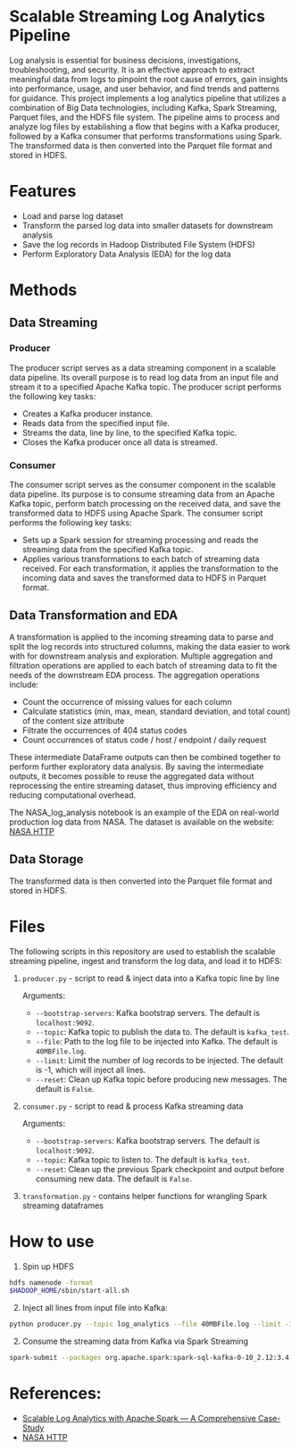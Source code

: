 # Scalable Streaming Log Analytics Pipeline
Log analysis is essential for business decisions, investigations, troubleshooting, and security. It is an effective approach to extract meaningful data from logs to pinpoint the root cause of errors, gain insights into performance, usage, and user behavior, and find trends and patterns for guidance.
This project implements a log analytics pipeline that utilizes a combination of Big Data technologies, including Kafka, Spark Streaming, Parquet files, and the HDFS file system. The pipeline aims to process and analyze log files by establishing a flow that begins with a Kafka producer, followed by a Kafka consumer that performs transformations using Spark. The transformed data is then converted into the Parquet file format and stored in HDFS.

# Features
- Load and parse log dataset
- Transform the parsed log data into smaller datasets for downstream analysis
- Save the log records in Hadoop Distributed File System (HDFS)
- Perform Exploratory Data Analysis (EDA) for the log data

# Methods
## Data Streaming
### Producer
The producer script serves as a data streaming component in a scalable data pipeline. Its overall purpose is to read log data from an input file and stream it to a specified Apache Kafka topic. 
The producer script performs the following key tasks:
- Creates a Kafka producer instance.
- Reads data from the specified input file.
- Streams the data, line by line, to the specified Kafka topic.
- Closes the Kafka producer once all data is streamed.

### Consumer
The consumer script serves as the consumer component in the scalable data pipeline. Its purpose is to consume streaming data from an Apache Kafka topic, perform batch processing on the received data, and save the transformed data to HDFS using Apache Spark.
The consumer script performs the following key tasks:
- Sets up a Spark session for streaming processing and reads the streaming data from the specified Kafka topic.
- Applies various transformations to each batch of streaming data received. For each transformation, it applies the transformation to the incoming data and saves the transformed data to HDFS in Parquet format.

## Data Transformation and EDA
A transformation is applied to the incoming streaming data to parse and split the log records into structured columns, making the data easier to work with for downstream analysis and exploration.
Multiple aggregation and filtration operations are applied to each batch of streaming data to fit the needs of the downstream EDA process. The aggregation operations include:
- Count the occurrence of missing values for each column
- Calculate statistics (min, max, mean, standard deviation, and total count) of the content size attribute
- Filtrate the occurrences of 404 status codes 
- Count occurrences of status code / host / endpoint / daily request 

These intermediate DataFrame outputs can then be combined together to perform further exploratory data analysis. By saving the intermediate outputs, it becomes possible to reuse the aggregated data without reprocessing the entire streaming dataset, thus improving efficiency and reducing computational overhead.

The NASA_log_analysis notebook is an example of the EDA on real-world production log data from NASA. The dataset is available on the website:
[NASA HTTP](https://ita.ee.lbl.gov/html/contrib/NASA-HTTP.html)

## Data Storage
The transformed data is then converted into the Parquet file format and stored in HDFS.

# Files
The following scripts in this repository are used to establish the scalable streaming pipeline, ingest and transform the log data, and load it to HDFS:

1. `producer.py` - script to read & inject data into a Kafka topic line by line

    Arguments:

    - `--bootstrap-servers`: Kafka bootstrap servers. The default is `localhost:9092`.
    - `--topic`: Kafka topic to publish the data to. The default is `kafka_test`.
    - `--file`: Path to the log file to be injected into Kafka. The default is `40MBFile.log`.
    - `--limit`: Limit the number of log records to be injected. The default is -1, which will inject all lines.
    - `--reset`: Clean up Kafka topic before producing new messages. The default is `False`.

2. `consumer.py` - script to read & process Kafka streaming data

    Arguments:

    - `--bootstrap-servers`: Kafka bootstrap servers. The default is `localhost:9092`.
    - `--topic`: Kafka topic to listen to. The default is `kafka_test`.
    - `--reset`: Clean up the previous Spark checkpoint and output before consuming new data. The default is `False`.

3. `transformation.py` - contains helper functions for wrangling Spark streaming dataframes

# How to use
1. Spin up HDFS

``` sh
hdfs namenode -format
$HADOOP_HOME/sbin/start-all.sh
```

2. Inject all lines from input file into Kafka:

```sh
python producer.py --topic log_analytics --file 40MBFile.log --limit -1
```

2. Consume the streaming data from Kafka via Spark Streaming
   
```sh
spark-submit --packages org.apache.spark:spark-sql-kafka-0-10_2.12:3.4.0 consumer.py --topic log_analytics
```
# References:
- [Scalable Log Analytics with Apache Spark — A Comprehensive Case-Study](https://github.com/XinyiWang-Jessica/log-streaming-analytics/assets/108918930/4c241e74-8600-4dc0-8926-4c38d6c9d517)
- [NASA HTTP](https://ita.ee.lbl.gov/html/contrib/NASA-HTTP.html)

